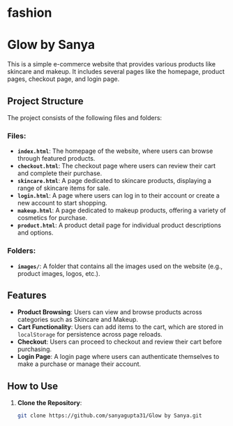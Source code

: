 # fashion
# Glow by Sanya

This is a simple e-commerce website that provides various products like skincare and makeup. It includes several pages like the homepage, product pages, checkout page, and login page.

## Project Structure

The project consists of the following files and folders:

### Files:
- **`index.html`**: The homepage of the website, where users can browse through featured products.
- **`checkout.html`**: The checkout page where users can review their cart and complete their purchase.
- **`skincare.html`**: A page dedicated to skincare products, displaying a range of skincare items for sale.
- **`login.html`**: A page where users can log in to their account or create a new account to start shopping.
- **`makeup.html`**: A page dedicated to makeup products, offering a variety of cosmetics for purchase.
- **`product.html`**: A product detail page for individual product descriptions and options.

### Folders:
- **`images/`**: A folder that contains all the images used on the website (e.g., product images, logos, etc.).

## Features

- **Product Browsing**: Users can view and browse products across categories such as Skincare and Makeup.
- **Cart Functionality**: Users can add items to the cart, which are stored in `localStorage` for persistence across page reloads.
- **Checkout**: Users can proceed to checkout and review their cart before purchasing.
- **Login Page**: A login page where users can authenticate themselves to make a purchase or manage their account.

## How to Use

1. **Clone the Repository**:
   ```bash
   git clone https://github.com/sanyagupta31/Glow by Sanya.git
